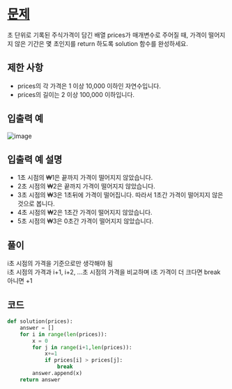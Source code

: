 # [문제](https://programmers.co.kr/learn/courses/30/lessons/42584)  
초 단위로 기록된 주식가격이 담긴 배열 prices가 매개변수로 주어질 때, 가격이 떨어지지 않은 기간은 몇 초인지를 return 하도록 solution 함수를 완성하세요.

## 제한 사항  
- prices의 각 가격은 1 이상 10,000 이하인 자연수입니다.
- prices의 길이는 2 이상 100,000 이하입니다.
## 입출력 예  
![image](https://user-images.githubusercontent.com/59672592/144702286-e57860ee-55cf-454b-aaf5-e232d39f7947.png)
## 입출력 예 설명  
- 1초 시점의 ₩1은 끝까지 가격이 떨어지지 않았습니다.
- 2초 시점의 ₩2은 끝까지 가격이 떨어지지 않았습니다.
- 3초 시점의 ₩3은 1초뒤에 가격이 떨어집니다. 따라서 1초간 가격이 떨어지지 않은 것으로 봅니다.
- 4초 시점의 ₩2은 1초간 가격이 떨어지지 않았습니다.
- 5초 시점의 ₩3은 0초간 가격이 떨어지지 않았습니다.
## 풀이  
i초 시점의 가격을 기준으로만 생각해야 됨  
i초 시점의 가격과 i+1, i+2, ...초 시점의 가격을 비교하며 i초 가격이 더 크다면 break 아니면 +1 
## 코드  

```python
def solution(prices):
    answer = []
    for i in range(len(prices)):
        x = 0
        for j in range(i+1,len(prices)):
            x+=1
            if prices[i] > prices[j]:
                break
        answer.append(x)
    return answer
```
